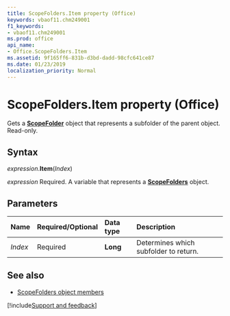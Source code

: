 ```yaml
---
title: ScopeFolders.Item property (Office)
keywords: vbaof11.chm249001
f1_keywords:
- vbaof11.chm249001
ms.prod: office
api_name:
- Office.ScopeFolders.Item
ms.assetid: 9f165ff6-831b-d3bd-dadd-98cfc641ce87
ms.date: 01/23/2019
localization_priority: Normal
---
```



# ScopeFolders.Item property (Office)

Gets a **[ScopeFolder](Office.ScopeFolder.md)** object that represents a subfolder of the parent object. Read-only.


## Syntax

_expression_.**Item**(_Index_)

_expression_ Required. A variable that represents a **[ScopeFolders](Office.ScopeFolders.md)** object.


## Parameters

|Name|Required/Optional|Data type|Description|
|:-----|:-----|:-----|:-----|
| _Index_|Required|**Long**|Determines which subfolder to return.|

## See also

- [ScopeFolders object members](overview/Library-Reference/scopefolders-members-office.md)



[!include[Support and feedback](~/includes/feedback-boilerplate.md)]